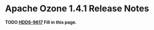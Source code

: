 # Apache Ozone 1.4.1 Release Notes

**TODO [HDDS-9617](https://issues.apache.org/jira/browse/HDDS-9617) Fill in this page.**
